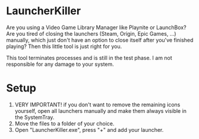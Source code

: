 # LauncherKiller
Are you using a Video Game Library Manager like Playnite or LaunchBox? Are you tired of closing the launchers (Steam, Origin, Epic Games, ...) manually, which just don't have an option to close itself after you've finished playing? Then this little tool is just right for you.

This tool terminates processes and is still in the test phase. I am not responsible for any damage to your system. 

# Setup
1. VERY IMPORTANT! if you don't want to remove the remaining icons yourself, open all launchers manually and make them always              visible in the SystemTray.
2. Move the files to a folder of your choice.
3. Open "LauncherKiller.exe", press "+" and add your launcher.

